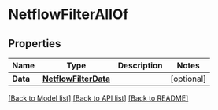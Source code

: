 # NetflowFilterAllOf

## Properties

Name | Type | Description | Notes
------------ | ------------- | ------------- | -------------
**Data** | [**NetflowFilterData**](netflow_filter_data.md) |  | [optional] 

[[Back to Model list]](../README.md#documentation-for-models) [[Back to API list]](../README.md#documentation-for-api-endpoints) [[Back to README]](../README.md)


